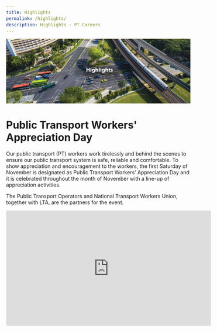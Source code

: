 ```yaml
---
title: Highlights
permalink: /highlights/
description: Highlights - PT Careers
---
```

![](/images/highlights.png)

# Public Transport Workers' Appreciation Day

Our public transport (PT) workers work tirelessly and behind the scenes to ensure our public transport system is safe, reliable and comfortable. To show appreciation and encouragement to the workers, the first Saturday of November is designated as Public Transport Workers’ Appreciation Day and it is celebrated throughout the month of November with a line-up of appreciation activities.  
  
The Public Transport Operators and National Transport Workers Union, together with LTA, are the partners for the event.

<div class="bp-youtube">

<iframe allowfullscreen="" allow="accelerometer; autoplay; clipboard-write; encrypted-media; gyroscope; picture-in-picture; web-share" frameborder="0" title="YouTube video player" src="https://www.youtube.com/embed/OO3pX7eocCc?si=HmfEEzfY54uvb3ex" height="315" width="560"></iframe>

</div>